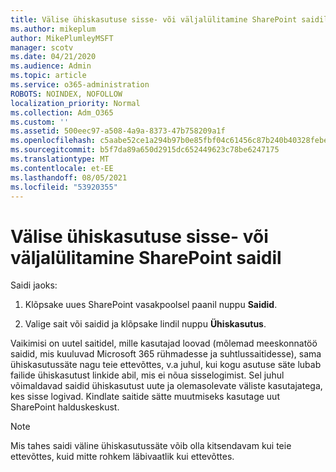 ```yaml
---
title: Välise ühiskasutuse sisse- või väljalülitamine SharePoint saidil
ms.author: mikeplum
author: MikePlumleyMSFT
manager: scotv
ms.date: 04/21/2020
ms.audience: Admin
ms.topic: article
ms.service: o365-administration
ROBOTS: NOINDEX, NOFOLLOW
localization_priority: Normal
ms.collection: Adm_O365
ms.custom: ''
ms.assetid: 500eec97-a508-4a9a-8373-47b758209a1f
ms.openlocfilehash: c5aabe52ce1a294b97b0e85fbf04c61456c87b240b40328febe1634aad1a17c6
ms.sourcegitcommit: b5f7da89a650d2915dc652449623c78be6247175
ms.translationtype: MT
ms.contentlocale: et-EE
ms.lasthandoff: 08/05/2021
ms.locfileid: "53920355"
---
```

# <a name="turn-external-sharing-on-or-off-for-a-sharepoint-site"></a>Välise ühiskasutuse sisse- või väljalülitamine SharePoint saidil

Saidi jaoks:
  
1. Klõpsake uues SharePoint vasakpoolsel paanil nuppu **Saidid**.
    
2. Valige sait või saidid ja klõpsake lindil nuppu **Ühiskasutus**.
    
Vaikimisi on uutel saitidel, mille kasutajad loovad (mõlemad meeskonnatöö saidid, mis kuuluvad Microsoft 365 rühmadesse ja suhtlussaitidesse), sama ühiskasutussäte nagu teie ettevõttes, v.a juhul, kui kogu asutuse säte lubab failide ühiskasutust linkide abil, mis ei nõua sisselogimist. Sel juhul võimaldavad saidid ühiskasutust uute ja olemasolevate väliste kasutajatega, kes sisse logivad. Kindlate saitide sätte muutmiseks kasutage uut SharePoint halduskeskust.
  
> [!NOTE]
> Mis tahes saidi väline ühiskasutussäte võib olla kitsendavam kui teie ettevõttes, kuid mitte rohkem läbivaatlik kui ettevõttes. 
  


